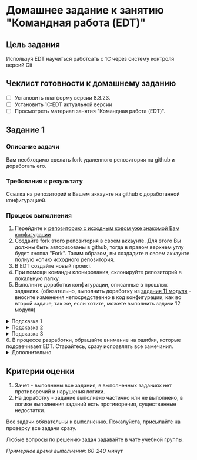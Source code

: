 # Домашнее задание к занятию "Командная работа (EDT)"


## Цель задания
Используя EDT научиться работсать с 1С через систему контроля версий Git

## Чеклист готовности к домашнему заданию
- [ ] Установить платформу версии 8.3.23.
- [ ] Установить 1C:EDT актуальной версии
- [ ] Просмотреть материал занятия "Командная работа (EDT)".

## Задание 1
### Описание задачи
Вам необходимо сделать fork удаленного репозитория на github и доработать его.

### Требования к результату
Ссылка на репозиторий в Вашем аккаунте на github с доработанной конфигурацией.

### Процесс выполнения
1. Перейдите к [репозиторию с исходным кодом уже знакомой Вам конфигурации](https://github.com/netology-code/onec-mid-base-11)
2. Создайте fork этого репозитория в своем аккаунте. Для этого Вы должны быть авторизованы в github, тогда в правом верхнем углу будет кнопка "Fork". Таким образом, вы создадите в своем аккаунте полную копию исходного репозитория.
3. В EDT создайте новый проект.
4. При помощи команды клонирования, склонируйте репозиторий в локальную папку.
5. Выполните доработки конфигурации, описанные в прошлых заданиях. (обязательно, выполнить доработку из [задания 11 модуля](../DTK/homework-11-2.md) - вносите изменения непосредственно в код конфигурации, как во второй задаче, так же, если хотите, можете выполнить задачи 12 модуля)
<details>
  <summary>Подсказка 1</summary>
  При выполнении доработок, старайтесь коммитить в репозиторий все **важные** шаги. Например, после добавления справочника контактных лиц и его настройки - сделайте коммит. После вывода поля на формы - сделайте еще один коммит. После добавления поля скидки на форму - сделайте третий коммит, после описания логики работы со скидками - четвертый и так далее. Помните, смысл коммитов заключается в том, чтобы Вы могли быстро переключиться к одному из них, по этому имеет смысл делать их достаточно часто, после завершения очередной задачи, отдельной по своему смыслу.
</details>
<details>
  <summary>Подсказка 2</summary>
  Вы можете создавать отдельные ветки под каждое задание, для тренировки и практики, но в целом, в данном случае, можно все коммитить непосредственно в master.
</details>
<details>
  <summary>Подсказка 3</summary>
  В итоге **Все доработки должны быть помещены в master, и должны быть отправлены в удаленный репозиторий**. По этому, рекомендуем после первого коммита попробовать сразу отправить изменения в репозиторий и проверить, что они там отражены.
</details>
6. В процессе разработки, обращайте внимание на ошибки, которые подсвечивает EDT. Старайтесь, сразу исправлять все замечания. 
<details>
  <summary>Дополнительно</summary>
  Напишите в комментарий к работе, Свои ощущения от разработки в EDT: как Вы считаете, насколько проще (или сложнее) работать в EDT. Удобнее ли, когда Вы сразу вилдите нарушения стиля программирования, это вам помогает, или скорее отвлекает? (Данное задание не является обязательным, т.к. EDT - довольно новый инструмент, автору хотелось бы узнать впечатления от его использования начинающими разработчиками)
</details>

## Критерии оценки

1. Зачет - выполнены все задания, в выполненных заданиях нет противоречий и нарушения логики. 
2. На доработку - задание выполнено частично или не выполнено, в логике выполнения заданий есть противоречия, существенные недостатки.

Все задачи обязательны к выполнению. Пожалуйста, присылайте на проверку все задачи сразу.

Любые вопросы по решению задач задавайте в чате учебной группы.

*Примерное время выполнения: 60-240 минут*
